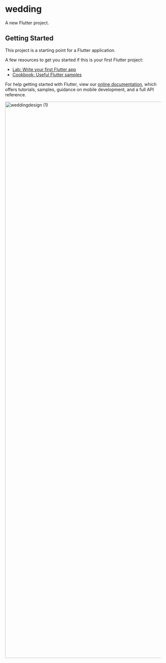 # wedding

A new Flutter project.

## Getting Started

This project is a starting point for a Flutter application.

A few resources to get you started if this is your first Flutter project:

- [Lab: Write your first Flutter app](https://flutter.dev/docs/get-started/codelab)
- [Cookbook: Useful Flutter samples](https://flutter.dev/docs/cookbook)

For help getting started with Flutter, view our
[online documentation](https://flutter.dev/docs), which offers tutorials,
samples, guidance on mobile development, and a full API reference.

<img width="1802" alt="weddingdesign (1)" src="https://user-images.githubusercontent.com/59048193/163451411-0dcb7d3d-1fde-487d-996a-fd6d0271c3a6.png">
